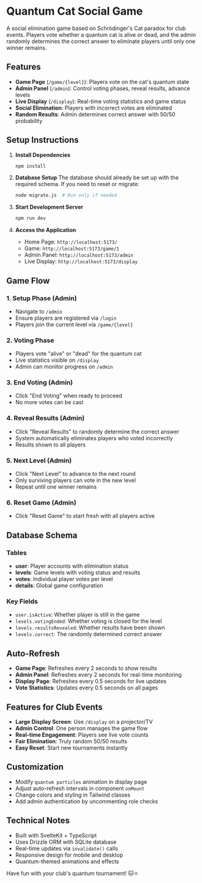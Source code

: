 # Quantum Cat Social Game

A social elimination game based on Schrödinger's Cat paradox for club events. Players vote whether a quantum cat is alive or dead, and the admin randomly determines the correct answer to eliminate players until only one winner remains.

## Features

- **Game Page** (`/game/{level}`): Players vote on the cat's quantum state
- **Admin Panel** (`/admin`): Control voting phases, reveal results, advance levels
- **Live Display** (`/display`): Real-time voting statistics and game status
- **Social Elimination**: Players with incorrect votes are eliminated
- **Random Results**: Admin determines correct answer with 50/50 probability

## Setup Instructions

1. **Install Dependencies**
   ```bash
   npm install
   ```

2. **Database Setup**
   The database should already be set up with the required schema. If you need to reset or migrate:
   ```bash
   node migrate.js  # Run only if needed
   ```

3. **Start Development Server**
   ```bash
   npm run dev
   ```

4. **Access the Application**
   - Home Page: `http://localhost:5173/`
   - Game: `http://localhost:5173/game/1`
   - Admin Panel: `http://localhost:5173/admin`
   - Live Display: `http://localhost:5173/display`

## Game Flow

### 1. Setup Phase (Admin)
- Navigate to `/admin`
- Ensure players are registered via `/login`
- Players join the current level via `/game/{level}`

### 2. Voting Phase
- Players vote "alive" or "dead" for the quantum cat
- Live statistics visible on `/display`
- Admin can monitor progress on `/admin`

### 3. End Voting (Admin)
- Click "End Voting" when ready to proceed
- No more votes can be cast

### 4. Reveal Results (Admin)
- Click "Reveal Results" to randomly determine the correct answer
- System automatically eliminates players who voted incorrectly
- Results shown to all players

### 5. Next Level (Admin)
- Click "Next Level" to advance to the next round
- Only surviving players can vote in the new level
- Repeat until one winner remains

### 6. Reset Game (Admin)
- Click "Reset Game" to start fresh with all players active

## Database Schema

### Tables
- **user**: Player accounts with elimination status
- **levels**: Game levels with voting status and results
- **votes**: Individual player votes per level
- **details**: Global game configuration

### Key Fields
- `user.isActive`: Whether player is still in the game
- `levels.votingEnded`: Whether voting is closed for the level
- `levels.resultsRevealed`: Whether results have been shown
- `levels.correct`: The randomly determined correct answer

## Auto-Refresh

- **Game Page**: Refreshes every 2 seconds to show results
- **Admin Panel**: Refreshes every 2 seconds for real-time monitoring
- **Display Page**: Refreshes every 0.5 seconds for live updates
- **Vote Statistics**: Updates every 0.5 seconds on all pages

## Features for Club Events

- **Large Display Screen**: Use `/display` on a projector/TV
- **Admin Control**: One person manages the game flow
- **Real-time Engagement**: Players see live vote counts
- **Fair Elimination**: Truly random 50/50 results
- **Easy Reset**: Start new tournaments instantly

## Customization

- Modify `quantum particles` animation in display page
- Adjust auto-refresh intervals in component `onMount`
- Change colors and styling in Tailwind classes
- Add admin authentication by uncommenting role checks

## Technical Notes

- Built with SvelteKit + TypeScript
- Uses Drizzle ORM with SQLite database
- Real-time updates via `invalidate()` calls
- Responsive design for mobile and desktop
- Quantum-themed animations and effects

Have fun with your club's quantum tournament! 🐱⚛️

